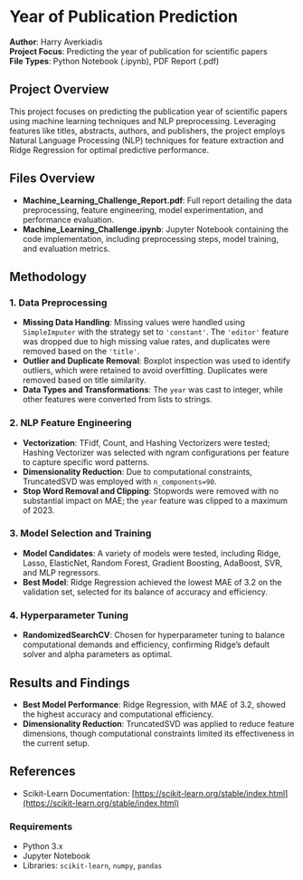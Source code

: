 # Year of Publication Prediction

**Author**: Harry Averkiadis  
**Project Focus**: Predicting the year of publication for scientific papers  
**File Types**: Python Notebook (.ipynb), PDF Report (.pdf)

## Project Overview
This project focuses on predicting the publication year of scientific papers using machine learning techniques and NLP preprocessing. Leveraging features like titles, abstracts, authors, and publishers, the project employs Natural Language Processing (NLP) techniques for feature extraction and Ridge Regression for optimal predictive performance.

## Files Overview
- **Machine_Learning_Challenge_Report.pdf**: Full report detailing the data preprocessing, feature engineering, model experimentation, and performance evaluation.
- **Machine_Learning_Challenge.ipynb**: Jupyter Notebook containing the code implementation, including preprocessing steps, model training, and evaluation metrics.

## Methodology

### 1. Data Preprocessing
   - **Missing Data Handling**: Missing values were handled using `SimpleImputer` with the strategy set to `'constant'`. The `'editor'` feature was dropped due to high missing value rates, and duplicates were removed based on the `'title'`.
   - **Outlier and Duplicate Removal**: Boxplot inspection was used to identify outliers, which were retained to avoid overfitting. Duplicates were removed based on title similarity.
   - **Data Types and Transformations**: The `year` was cast to integer, while other features were converted from lists to strings.  

### 2. NLP Feature Engineering
   - **Vectorization**: TFidf, Count, and Hashing Vectorizers were tested; Hashing Vectorizer was selected with ngram configurations per feature to capture specific word patterns.
   - **Dimensionality Reduction**: Due to computational constraints, TruncatedSVD was employed with `n_components=90`.
   - **Stop Word Removal and Clipping**: Stopwords were removed with no substantial impact on MAE; the `year` feature was clipped to a maximum of 2023.
   
### 3. Model Selection and Training
   - **Model Candidates**: A variety of models were tested, including Ridge, Lasso, ElasticNet, Random Forest, Gradient Boosting, AdaBoost, SVR, and MLP regressors.
   - **Best Model**: Ridge Regression achieved the lowest MAE of 3.2 on the validation set, selected for its balance of accuracy and efficiency.
   
### 4. Hyperparameter Tuning
   - **RandomizedSearchCV**: Chosen for hyperparameter tuning to balance computational demands and efficiency, confirming Ridge’s default solver and alpha parameters as optimal.

## Results and Findings
- **Best Model Performance**: Ridge Regression, with MAE of 3.2, showed the highest accuracy and computational efficiency.
- **Dimensionality Reduction**: TruncatedSVD was applied to reduce feature dimensions, though computational constraints limited its effectiveness in the current setup.

## References
- Scikit-Learn Documentation: [https://scikit-learn.org/stable/index.html](https://scikit-learn.org/stable/index.html)

### Requirements
- Python 3.x
- Jupyter Notebook
- Libraries: `scikit-learn`, `numpy`, `pandas`
